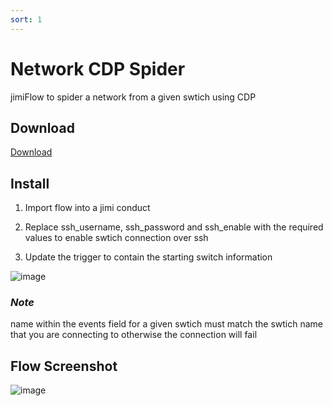 ```yaml
---
sort: 1
---
```


# Network CDP Spider

jimiFlow to spider a network from a given swtich using CDP

## Download

[Download](https://raw.githubusercontent.com/z1pti3/jimiFlows/master/CDP%20Spider/Network%20CDP%20Spider.json)

## Install

1. Import flow into a jimi conduct

2. Replace ssh_username, ssh_password and ssh_enable with the required values to enable swtich connection over ssh

3. Update the trigger to contain the starting switch information

![image](https://user-images.githubusercontent.com/66521110/135755097-c69802eb-56d8-4407-b3a2-4bfaa78d6079.png)

### *Note*
name within the events field for a given swtich must match the swtich name that you are connecting to otherwise the connection will fail

## Flow Screenshot

![image](https://user-images.githubusercontent.com/66521110/135755065-cdc4a0bd-36f4-4a73-a3e0-7a69f9bcf59f.png)
